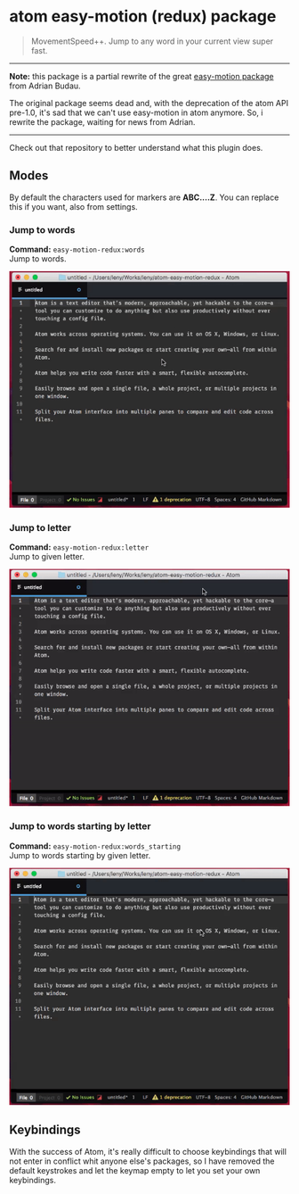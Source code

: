 # atom easy-motion (redux) package

> MovementSpeed++. Jump to any word in your current view super fast.

* * *

**Note:** this package is a partial rewrite of the great [easy-motion package](https://github.com/adrian-budau/easy-motion) from Adrian Budau.

The original package seems dead and, with the deprecation of the atom API pre-1.0, it's sad that we can't use easy-motion in atom anymore. So, i rewrite the package, waiting for news from Adrian.

* * *

Check out that repository to better understand what this plugin does.

## Modes

By default the characters used for markers are **ABC....Z**. You can replace this if you want, also from settings.

### Jump to words

**Command:** `easy-motion-redux:words`  
Jump to words.

<img src="./caps/mode-words.gif" styles="text-align:center;">

### Jump to letter

**Command:** `easy-motion-redux:letter`  
Jump to given letter.

<img src="./caps/mode-letter.gif" styles="text-align:center;">

### Jump to words starting by letter

**Command:** `easy-motion-redux:words_starting`  
Jump to words starting by given letter.

<img src="./caps/mode-words-starting.gif" styles="text-align:center;">

## Keybindings

With the success of Atom, it's really difficult to choose keybindings that will not enter in conflict whit anyone else's packages, so I have removed the default keystrokes and let the keymap empty to let you set your own keybindings.
